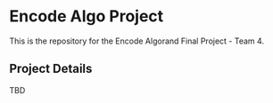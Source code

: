 # Encode Algo Project

This is the repository for the Encode Algorand Final Project - Team 4.

## Project Details
TBD

